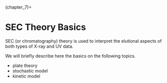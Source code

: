 (chapter_7)=
# SEC Theory Basics

SEC (or chromatography) theory is used to interpret the elutional aspects of both types of X-ray and UV data.

We will briefly describe here the basics on the following topics.

* plate theory 
* stochastic model
* kinetic model